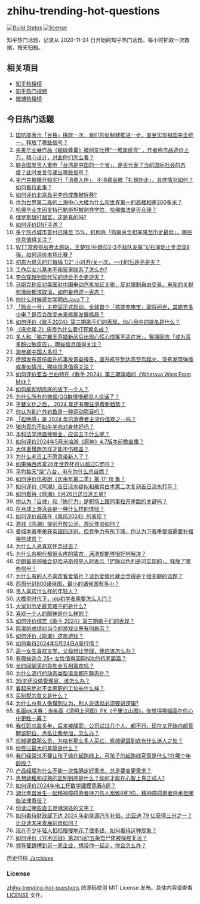 # zhihu-trending-hot-questions

[![Build Status](https://github.com/justjavac/zhihu-trending-hot-questions/workflows/ci/badge.svg?branch=master)](https://github.com/justjavac/zhihu-trending-hot-questions/actions)
[![license](https://img.shields.io/github/license/justjavac/zhihu-trending-hot-questions)](https://github.com/justjavac/zhihu-trending-hot-questions/blob/master/LICENSE)

知乎热门话题，记录从 2020-11-24
日开始的知乎热门话题。每小时抓取一次数据，按天[归档](./archives)。

## 相关项目

- [知乎热搜榜](https://github.com/justjavac/zhihu-trending-top-search)
- [知乎热门视频](https://github.com/justjavac/zhihu-trending-hot-video)
- [微博热搜榜](https://github.com/justjavac/weibo-trending-hot-search)

## 今日热门话题

<!-- BEGIN -->
<!-- 最后更新时间 Sat May 25 2024 09:21:31 GMT+0800 (China Standard Time) -->

1. [国防部表示「台独」挑衅一次，我们的反制就推进一步，直至实现祖国完全统一，释放了哪些信号？](https://www.zhihu.com/question/657026683)
1. [央美毕业展作品《超级蜂巢》被网友吐槽“一堆废纸壳” ，作者称作品造价上万，精心设计，对此你们怎么看？](https://www.zhihu.com/question/657035134)
1. [联合国发言人重申「台湾是中国的一个省」，是否代表了当前国际社会的态度？此时发言传递出哪些信号？](https://www.zhihu.com/question/657058376)
1. [星巴克被曝开始实行「消费入座」，不消费会被「礼貌劝走」，具体情况如何？如何看待此事？](https://www.zhihu.com/question/657035264)
1. [如何评价北京昌平李自成像被拆移?](https://www.zhihu.com/question/656963111)
1. [作为世界第二高的上海中心大楼为什么和世界第一的高楼相差200多米？](https://www.zhihu.com/question/55897379)
1. [哈佛毕业生因支持巴勒斯坦被剥夺学位，哈佛做法是否合理？](https://www.zhihu.com/question/657014344)
1. [俄罗斯越打越富，这是真的吗?](https://www.zhihu.com/question/656907254)
1. [如何评价DNF手游？](https://www.zhihu.com/question/364125670)
1. [多个热点城市首付已降至 15%，机构称「购房总负担率降至历史最低」，哪些信息值得关注？](https://www.zhihu.com/question/656893286)
1. [WTT常规挑战赛太原站，王楚钦/孙颖莎2-3不敌队友薛飞/石洵瑶止步混双8强，如何评价本场比赛 ?](https://www.zhihu.com/question/657019591)
1. [初态为熄灭的灯每隔 1/2ⁿ 小时开/关一次，一小时后是亮是灭？](https://www.zhihu.com/question/351147183)
1. [工作后女儿基本不和家里联系了怎么办?](https://www.zhihu.com/question/656437312)
1. [李白穿越到现代写的诗会不会更逆天？](https://www.zhihu.com/question/656962279)
1. [马斯克称反对美国对中国电动汽车加征关税，反对限制自由交易，电车的关税和激励都该取消，如何看待这一表态？](https://www.zhihu.com/question/657005161)
1. [你什么时候感觉学明白Java了？](https://www.zhihu.com/question/654003758)
1. [「玲龙一号」主控室正式启动，全球首个「核能充电宝」即将问世，其能充多少电？是否会改变未来核能发展格局？](https://www.zhihu.com/question/656806105)
1. [如何评价《歌手2024》第三期歌手们的表现，你心目中的排名是什么？](https://www.zhihu.com/question/657017111)
1. [《庆余年 2》庆帝为什么要打死赖名成？](https://www.zhihu.com/question/656856026)
1. [多人称「喝完霸王茶姬新品后出现心慌心悸等不适症状」，客服回应「或为茶多酚过敏反应」，哪些信息值得关注？](https://www.zhihu.com/question/656919927)
1. [海参崴中国人多吗？](https://www.zhihu.com/question/362187335)
1. [伊朗发布首份直升机事故调查报告，直升机在到达高空后起火，没有发现弹痕或类似情况，哪些信息值得关注？](https://www.zhihu.com/question/657000549)
1. [如何评价亚当·兰伯特在《歌手 2024》第三期演唱的《Whataya Want From Me》？](https://www.zhihu.com/question/657039376)
1. [如何能彻彻底底的放下一个人？](https://www.zhihu.com/question/417062982)
1. [为什么所有的微信/QQ群慢慢都没人说话了？](https://www.zhihu.com/question/638714430)
1. [平替文化之后， 2024 年还有哪些消费新趋势？](https://www.zhihu.com/question/657035452)
1. [你认为到户外钓鱼是一种运动项目吗？](https://www.zhihu.com/question/655372276)
1. [「松弛感」是 2024 年的消费者主流价值观之一吗？](https://www.zhihu.com/question/656902748)
1. [猪肉真的不如牛羊肉对身体好吗？](https://www.zhihu.com/question/311153912)
1. [本科法学想直接就业，应该去干什么呢？](https://www.zhihu.com/question/656596894)
1. [如何评价2024年5月米哈游《原神》4.7版本前瞻直播？](https://www.zhihu.com/question/656802241)
1. [大体重慢跑怎样才能不伤膝盖？](https://www.zhihu.com/question/656480205)
1. [为什么老员工不愿意带新人了？](https://www.zhihu.com/question/656870197)
1. [如果梅西再拿26年世界杯可以超过C罗吗？](https://www.zhihu.com/question/656336583)
1. [平均每天“烧”八台，电车为什么总自燃？](https://www.zhihu.com/question/642765104)
1. [如何评价电视剧《庆余年第二季》第 17-18 集？](https://www.zhihu.com/question/656940455)
1. [如何评价《鸣潮》首日流水疑似和散兵白术第二次复刻首日流水打平？](https://www.zhihu.com/question/656987967)
1. [如何看待《鸣潮》5月26日送自选五星?](https://www.zhihu.com/question/657053600)
1. [你认为「自律」和「执行力」是职场上跟同事拉开差距的关键吗？](https://www.zhihu.com/question/653431148)
1. [在月球上游泳会是一种什么样的体验？](https://www.zhihu.com/question/440028850)
1. [如何评价戚薇在《乘风2024》的表现？](https://www.zhihu.com/question/655258558)
1. [游戏《鸣潮》提前开放公测，游玩体验如何？](https://www.zhihu.com/question/656905412)
1. [曼城本赛季荣获英超四连冠，但竞争力有所下降，你认为下赛季曼城需要补强哪些球员？](https://www.zhihu.com/question/656952982)
1. [为什么人总喜欢怀念过去？](https://www.zhihu.com/question/654386129)
1. [为什么各朝代都很头疼的蒙古，满清却能够很好地解决？](https://www.zhihu.com/question/599870965)
1. [伊朗最高领袖会见哈马斯领导人时表示「铲除以色列是可实现的」，释放了哪些信号？](https://www.zhihu.com/question/656935057)
1. [为什么有的人不喜欢看爱情片？谈到爱情片就会觉得是个很无聊的话题？](https://www.zhihu.com/question/36694957)
1. [西周分封800诸侯国，最小的诸侯国有多小？](https://www.zhihu.com/question/527888692)
1. [贵人喜欢什么样的年轻人？](https://www.zhihu.com/question/652859628)
1. [大模型时代下，nlp初学者需要怎么入门？](https://www.zhihu.com/question/595292943)
1. [大家对历史最意难平的是什么?](https://www.zhihu.com/question/656241790)
1. [喜欢一个人的眼神是什么样的？](https://www.zhihu.com/question/23972203)
1. [如何评价综艺《歌手 2024》第三期歌手们的表现？](https://www.zhihu.com/question/656926347)
1. [鸣潮的成绩对当今的游戏业界有何启示？](https://www.zhihu.com/question/657018015)
1. [如何评价《鸣潮》这款游戏？](https://www.zhihu.com/question/656905211)
1. [如何看待2024年5月24日A股行情？](https://www.zhihu.com/question/656893464)
1. [高一女生喜欢文学，父母想让学理，我应该怎么办？](https://www.zhihu.com/question/655489619)
1. [有哪些适合 25+ 女性值得回购N次的抗老面霜？](https://www.zhihu.com/question/653888902)
1. [长时间聊天的异性会互相喜欢吗？](https://www.zhihu.com/question/653303757)
1. [为什么流行的动态类型语言都在静态化？](https://www.zhihu.com/question/656967751)
1. [35岁还没做管理层，该怎么办？](https://www.zhihu.com/question/572644474)
1. [看起来绝对不会离职的工位长什么样？](https://www.zhihu.com/question/621565058)
1. [买别墅的意义是什么？](https://www.zhihu.com/question/276461256)
1. [为什么总有人傲慢到认为，别人说话就必须要讲逻辑?](https://www.zhihu.com/question/656632662)
1. [名画pk决赛：当名画《清明上河图》PK《千里江山图》，你觉得哪幅画在你心中更胜一筹？](https://www.zhihu.com/question/656999935)
1. [我任职总监多年，后来被降职，公司试过几个人，都不行，现在又开始内部竞聘该职位，点名让我参加，怎么办？](https://www.zhihu.com/question/655952018)
1. [机械键盘那么贵，为啥有那么多人买它，机械键盘到底有什么迷人之处？](https://www.zhihu.com/question/654183652)
1. [你受过最大的羞辱是什么？](https://www.zhihu.com/question/20794578)
1. [我们经常说不要让孩子输在起跑线上，可孩子的起跑线究竟是什么?在哪个年龄段？](https://www.zhihu.com/question/655659804)
1. [产品经理为什么不能一次性确定好需求，总是要变更需求？](https://www.zhihu.com/question/655127036)
1. [思想幼稚和成熟的区别到底是什么？如何才能在心智上真正成人?](https://www.zhihu.com/question/656857635)
1. [如何评价2024年电工杯数学建模竞赛A题？](https://www.zhihu.com/question/657002849)
1. [湖北孝昌发生一起精神障碍患者持刀伤人案致8死1伤，精神障碍患者将承担哪些法律责任？](https://www.zhihu.com/question/656932760)
1. [你读过哪些直击灵魂深处的文字？](https://www.zhihu.com/question/652567900)
1. [如何看待财政部下达 2024 年新能源汽车补贴，比亚迪 79 亿获得三分之一？比亚迪未来发展前景如何？](https://www.zhihu.com/question/656850082)
1. [现在不少年轻人扣扣搜搜地花了很多钱，如何看待这种现象？](https://www.zhihu.com/question/656904686)
1. [如何评价《咒术回战》第261话?五条悟尸体被操控复活？](https://www.zhihu.com/question/656913871)
1. [领导要跳槽到另一家企业，想带你一起走，你会怎么办？](https://www.zhihu.com/question/656783746)

<!-- END -->

历史归档 [./archives](./archives)

### License

[zhihu-trending-hot-questions](https://github.com/justjavac/zhihu-trending-hot-questions)
的源码使用 MIT License 发布。具体内容请查看 [LICENSE](./LICENSE) 文件。
